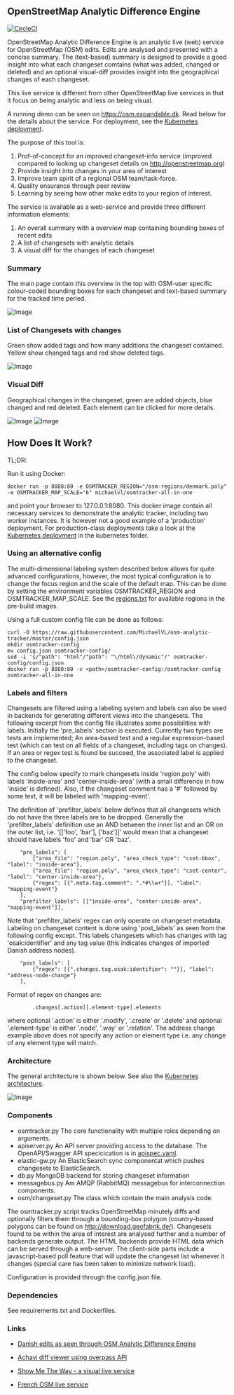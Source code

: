## OpenStreetMap Analytic Difference Engine

[![CircleCI](https://circleci.com/gh/MichaelVL/osm-analytic-tracker.svg?style=svg)](https://circleci.com/gh/MichaelVL/osm-analytic-tracker)

OpenStreetMap Analytic Difference Engine is an analytic live (web) service for
OpenStreetMap (OSM) edits.  Edits are analysed and presented with a concise
summary.  The (text-based) summary is designed to provide a good insight into
what each changeset comtains (what was added, changed or deleted) and an
optional visual-diff provides insight into the geographical changes of each
changeset.

This live service is different from other OpenStreetMap live services in that it
focus on being analytic and less on being visual.

A running demo can be seen on https://osm.expandable.dk. Read below for the
details about the service. For deployment, see the [Kubernetes
deployment](kubernetes/README.md).

The purpose of this tool is:

1. Prof-of-concept for an improved changeset-info service (improved compared to looking up changeset details on http://openstreetmap.org)
2. Provide insight into changes in your area of interest
3. Improve team spirit of a regional OSM team/task-force.
4. Quality ensurance through peer review
5. Learning by seeing how other make edits to your region of interest.

The service is available as a web-service and provide three different information elements:

1. An overall summary with a overview map containing bounding boxes of recent edits
2. A list of changesets with analytic details
3. A visual diff for the changes of each changeset

### Summary

The main page contain this overview in the top with OSM-user specific
colour-coded bounding boxes for each changeset and text-based summary for the
tracked time peried.

![Image](doc/summ2.png?raw=true)

### List of Changesets with changes

Green show added tags and how many additions the changeset contained.  Yellow show changed tags and red show deleted tags.

![Image](doc/csets.png?raw=true)

### Visual Diff

Geographical changes in the changeset, green are added objects, blue changed and red deleted. Each element can be clicked for more details.

![Image](doc/vdiff3.png?raw=true)
![Image](doc/vdiff.png?raw=true)

## How Does It Work?

TL;DR:

Run it using Docker:

```
docker run -p 8080:80 -e OSMTRACKER_REGION="/osm-regions/denmark.poly" -e OSMTRACKER_MAP_SCALE="6" michaelvl/osmtracker-all-in-one
```

and point your browser to 127.0.0.1:8080. This docker image contain all
necessary services to demonstrate the analytic tracker, including two worker
instances. It is however not a good example of a 'production' deployment.  For
production-class deployments take a look at the [Kubernetes deployment](kubernetes/README.md)
in the kubernetes folder.

### Using an alternative config

The multi-dimensional labeling system described below allows for quite advanced
configurations, however, the most typical configuration is to change the focus
region and the scale of the default map. This can be done by setting the
environment variables OSMTRACKER_REGION and OSMTRACKER_MAP_SCALE.  See the
[regions.txt](docker/regions.txt) for available regions in the pre-build images.

Using a full custom config file can be done as follows:

```
curl -O https://raw.githubusercontent.com/MichaelVL/osm-analytic-tracker/master/config.json
mkdir osmtracker-config
mv config.json osmtracker-config/
sed -i 's/"path": "html"/"path": "\/html\/dynamic"/' osmtracker-config/config.json
docker run -p 8080:80 -v <path>/osmtracker-config:/osmtracker-config osmtracker-all-in-one
```

### Labels and filters

Changesets are filtered using a labeling system and labels can also be used in
backends for generating different views into the changesets.  The following
excerpt from the config file illustrates some possibilities with labels.
Initially the 'pre_labels' section is executed.  Currently two types are tests
are implemented; An area-based test and a regular expression-based test (which
can test on all fields of a changeset, including tags on changes).  If an area
or regex test is found be succeed, the associated label is applied to the
changeset.

The config below specify to mark changesets inside 'region.poly' with labels
'inside-area' and 'center-inside-area' (with a small difference in how 'inside'
is defined). Also, if the changeset comment has a '#' followed by some text, it
will be labeled with 'mapping-event'.

The definition of 'prefilter_labels' below defines that all changesets which do
not have the three labels are to be dropped. Generally the 'prefilter_labels'
definition use an AND between the inner list and an OR on the outer list,
i.e. '[['foo', 'bar'], ['baz']]' would mean that a changeset should have labels
'foo' and 'bar' OR 'baz'.

```
	"pre_labels": [
	    {"area_file": "region.poly", "area_check_type": "cset-bbox", "label": "inside-area"},
	    {"area_file": "region.poly", "area_check_type": "cset-center", "label": "center-inside-area"},
	    {"regex": [{".meta.tag.comment": ".*#\\w+"}], "label": "mapping-event"}
	],
	"prefilter_labels": [["inside-area", "center-inside-area", "mapping-event"]],
```

Note that 'prefilter_labels' regex can only operate on changeset
metadata. Labeling on changeset content is done using 'post_labels' as seen from
the following config except. This labels changesets which has changes with tag
'osak:identifier' and any tag value (this indicates changes of imported Danish
address nodes).

```
	"post_labels": [
	    {"regex": [{".changes.tag.osak:identifier": ""}], "label": "address-node-change"}
	],
```

Format of regex on changes are:

```
        .changes[.action][.element-type].elements
```

where optional '.action' is either '.modify', '.create' or '.delete' and
optional '.element-type' is either '.node', '.way' or '.relation'.  The address
change example above does not specify any action or element type i.e. any change
of any element type will match.


### Architecture

The general architecture is shown below. See also the [Kubernetes
architecture](kubernetes/README.md).

![Image](doc/architecture.png?raw=true)

### Components

- osmtracker.py  The core functionality with multiple roles depending on arguments.
- apiserver.py  An API server providing access to the database. The
  OpenAPI/Swagger API specicication is in [apispec.yaml](apiserver/apispec.yaml).
- elastic-gw.py  An ElasticSearch sync componentat which pushes changesets to ElasticSearch.
- db.py   MongoDB backend for storing changeset information
- messagebus.py Am AMQP (RabbitMQ) messagebus for interconnection components.
- osm/changeset.py  The class which contain the main analysis code.

The osmtracker.py script tracks OpenStreetMap minutely diffs and optionally
filters them through a bounding-box polygon (country-based polygons can be found
on http://download.geofabrik.de/).  Changesets found to be within the area of
interest are analysed further and a number of backends generate output.  The
HTML backends provide HTML data which can be served through a web-server.  The
client-side parts include a javascript-based poll feature that will update the
changeset list whenever it changes (special care has been taken to minimize
network load).

Configuration is provided through the config.json file.

### Dependencies

See requirements.txt and Dockerfiles.

### Links

* [Danish edits as seen through OSM Analytic Difference Engine](https://osm.expandable.dk)

* [Achavi diff viewer using overpass API](http://wiki.openstreetmap.org/wiki/Achavi)

* [Show Me The Way - a visual live service](http://osmlab.github.io/show-me-the-way/)

* [French OSM live service](http://live.openstreetmap.fr)
